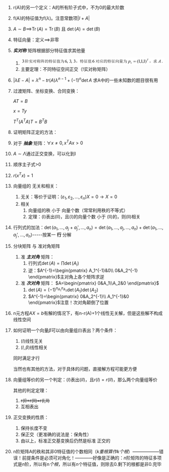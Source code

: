 1. r(A)的另一个定义：A的所有阶子式中，不为0的最大阶数
2. f(A)的特征值为f($\lambda$)。注意常数项$|I+A|$
3. $A\sim B$==>$\operatorname{Tr}(A)=\operatorname{Tr}(B)$ 且 $\det(A)=\det(B)$
4. 特征向量：定义==>非零
5.  ***实对称*** 矩阵根据部分特征值求其他量
    1. ![](2019-09-22-08-09-09.png)
    2. 主要定理：不同特征空间正交（!实对称矩阵）
6. $|\lambda E-A|=\lambda^n-tr(A)\lambda^{n-1}+(-1)^n\det{A}$ 求A中的一些未知数的题目很有用
7. 过渡矩阵、坐标变换、合同变换：
   
   $AT=B$

   $x=Ty$

   $T^T(A^TA)T=B^TB$
8.  证明矩阵正定的方法：
   1.  对于 ***抽象*** 矩阵：$\forall x\ne0,x^TAx>0$
   2.  $A\sim\Lambda$通过正交变换，可以化到I
   3.  顺序主子式>0
9.  $r(x^Tx)=1$
10. 向量组的 无关和相关：
    1.  无关：等价于证明：$(\varepsilon_1,\varepsilon_2,...,\varepsilon_n)X=0\rightarrow X=0$
    2.  相关
        1.  向量组的秩 小于 向量个数（常常利用秩的不等式）
        2.  定理：(I)表出(II)，且(I)的向量个数 小于 (II)的，则(II)相关
11. 行列式的加法：$\det(a_1,...,a_j+a_j',...,a_n)=\det(a_1,...,a_j,...,a_n)+\det(a_1,...,a_j',...,a_n)$-----按某一 ****行**** 分解
12. 分块矩阵 与 准对角矩阵
    1. 准 ***主对角*** 矩阵：
       1. 行列式$\det(A)=\prod \det(A_i)$
       2. 逆：$A^{-1}=\begin{pmatrix}
           A_1^{-1}&0\\
           0&A_2^{-1}
       \end{pmatrix}$主对角上各个矩阵求逆
    2. 准 ***次对角*** 矩阵：
       $A=\begin{pmatrix}
           0&A_1\\A_2&0
       \end{pmatrix}$
       1. $\det(A)=(-1)^{n_{A_1}n_{A_2}}\det(A_1)\det(A_2)$
       2. $A^{-1}=\begin{pmatrix}
           0&A_2^{-1}\\
           A_1^{-1}&0
       \end{pmatrix}$注意！次对角颠倒了位置
13. n元方程$AX=b$有解的情况下，有n-r(A)+1个线性无关解，但是这些解不构成线性空间
14. 如何证明一个向量$\beta$可以由向量组(I)表出？两个条件：
    1.  $(I)$线性无关
    2.  $(I,\beta)$线性相关

    同时满足才行

    当然也有其他的方法，对于具体的问题，直接解方程可能更方便
15. 向量组等价的另一个判定：$(I)$表出$(II)$，且$r(I)=r(II)$，那么两个向量组等价   

    其他的判定定理：
    1. ~~r(I)=r(II)=r(I,II)~~
    2. 互相表出
16. 正交变换的性质：
    1.  保持长度不变
    2.  保正交（更准确的说法是：保角性）
    3.  由以上，标准正交基变换后仍然是标准 正交的

17. n阶矩阵A的秩和其非0特征值的个数相同（*k重根算作k个根*）——————错误！前提条件是必须可对角化！————好像是正确的：$n$阶矩阵的特征多项式是$n$阶，所以有n$个根，$所以有$n$个特征值，则除去0.剩下的根都是非0.完毕
